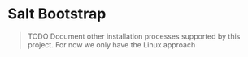 # Salt Bootstrap

> TODO Document other installation processes supported by this project. For now we only have the Linux approach
